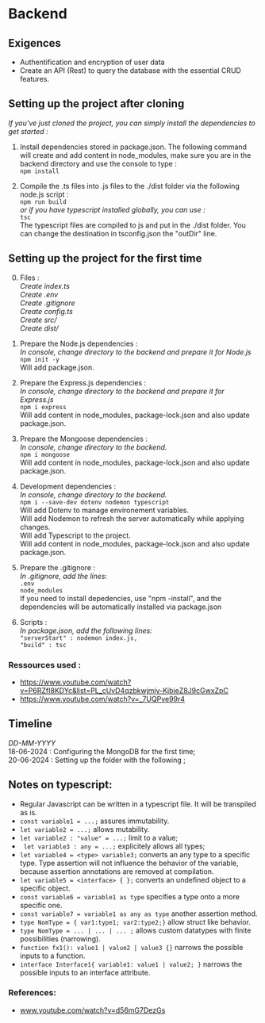 # Backend 

## Exigences 

 - Authentification and encryption of user data
 - Create an API (Rest) to query the database with the essential CRUD features.


## Setting up the project after cloning

 *If you've just cloned the project, you can simply install the dependencies to get started :* <br>

 1. Install dependencies stored in package.json. The following command will create and add content in node_modules, make sure you are in the backend directory and use the console to type :<br>
 `npm install ` 

 2. Compile the .ts files into .js files to the ./dist folder via the following node.js script : <br>
 `npm run build ` <br>
 *or if you have typescript installed globally, you can use :*<br>
  `tsc`<br>
 The typescript files are compiled to js and put in the ./dist folder. You can change the destination in tsconfig.json the "outDir" line.



## Setting up the project for the first time

 0. Files : <br>
 *Create index.ts* <br>
 *Create .env* <br>
 *Create .gitignore* <br>
 *Create config.ts* <br>
 *Create src/* <br>
 *Create dist/* <br>

 1.  Prepare the Node.js dependencies : <br>
 *In console, change directory to the backend and prepare it for Node.js*  <br>
 `npm init -y `  <br>
 Will add package.json.  <br>

 2. Prepare the Express.js dependencies :  <br>
 *In console, change directory to the backend and prepare it for Express.js* <br>
 `npm i express `  <br>
 Will add content in node_modules, package-lock.json and also update package.json. <br>

 3. Prepare the Mongoose dependencies :  <br>
 *In console, change directory to the backend.* <br>
 `npm i mongoose `  <br>
 Will add content in node_modules, package-lock.json and also update package.json. <br>

 4. Development dependencies :  <br>
 *In console, change directory to the backend.* <br>
 `npm i --save-dev dotenv nodemon typescript`  <br>
 Will add Dotenv to manage environement variables.  <br>
 Will add Nodemon to refresh the server automatically while applying changes. <br>
 Will add Typescript to the project. <br>
 Will add content in node_modules, package-lock.json and also update package.json. <br>

 5. Prepare the .gitignore : <br>
 *In .gitignore, add the lines:* <br>
 `.env ` <br>
 `node_modules `  <br>
 If you need to install depedencies, use "npm -install", and the dependencies will be automatically installed via package.json <br>

 6. Scripts : <br>
 *In package.json, add the following lines:* <br>
 `"serverStart" : nodemon index.js, ` <br>
 ` "build" : tsc ` <br>



### Ressources used :

 - https://www.youtube.com/watch?v=P6RZfI8KDYc&list=PL_cUvD4qzbkwjmjy-KjbieZ8J9cGwxZpC
 - https://www.youtube.com/watch?v=_7UQPve99r4



## Timeline <br>
 *DD-MM-YYYY* <br>
 18-06-2024 : Configuring the MongoDB for the first time; <br>
 20-06-2024 : Setting up the folder with the following ; <br>



## Notes on typescript:
 - Regular Javascript can be written in a typescript file. It will be transpiled as is.
 - ` const variable1 = ...; ` assures immutability.
 - ` let variable2 = ...; ` allows mutability.
 - ` let variable2 : "value" = ...; ` limit to a value;
 - ` let variable3 : any = ...;` explicitely allows all types;
 - ` let variable4 = <type> variable3; ` converts an any type to a specific type. Type assertion will not influence the behavior of the variable, because assertion annotations are removed at compilation.
 - ` let variable5 = <interface> { }; ` converts an undefined object to a specific object.
 - ` const variable6 = variable1 as type ` specifies a type onto a more specific one.
 - `const variable7 = variable1 as any as type` another assertion method.
 - ` type NomType = { var1:type1; var2:type2;} ` allow struct like behavior.
 - ` type NomType = ... | ... | ... ; ` allows custom datatypes with finite possibilities (narrowing).
 - ` function fx1(): value1 | value2 | value3 {} ` narrows the possible inputs to a function.
 - ` interface Interface1{ variable1: value1 | value2; } ` narrows the possible inputs to an interface attribute.

### References:
 - www.youtube.com/watch?v=d56mG7DezGs